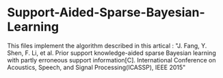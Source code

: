 # Support-Aided-Sparse-Bayesian-Learning
This files implement the algorithm described in this artical :
"J. Fang, Y. Shen, F. Li, et al. Prior support knowledge-aided sparse Bayesian learning with partly
erroneous support information[C]. International Conference on Acoustics, Speech, and Signal
Processing(ICASSP), IEEE 2015"
